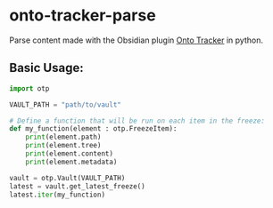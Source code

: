 # onto-tracker-parse
Parse content made with the Obsidian plugin [Onto Tracker](https://github.com/jdchart/onto-tracker) in python.

## Basic Usage:

```python
import otp

VAULT_PATH = "path/to/vault"

# Define a function that will be run on each item in the freeze:
def my_function(element : otp.FreezeItem):
    print(element.path)
    print(element.tree)
    print(element.content)
    print(element.metadata)

vault = otp.Vault(VAULT_PATH)
latest = vault.get_latest_freeze()
latest.iter(my_function)
```